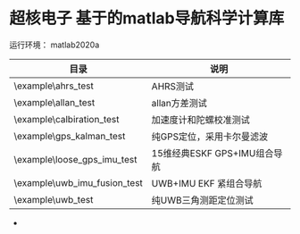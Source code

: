 # 超核电子 基于的matlab导航科学计算库



运行环境： matlab2020a



| 目录                         | 说明                         |
| ---------------------------- | ---------------------------- |
| \example\ahrs_test           | AHRS测试                     |
| \example\allan_test          | allan方差测试                |
| \example\calbiration_test    | 加速度计和陀螺校准测试       |
| \example\gps_kalman_test     | 纯GPS定位，采用卡尔曼滤波    |
| \example\loose_gps_imu_test  | 15维经典ESKF GPS+IMU组合导航 |
| \example\uwb_imu_fusion_test | UWB+IMU EKF 紧组合导航       |
| \example\uwb_test            | 纯UWB三角测距定位测试        |

*





